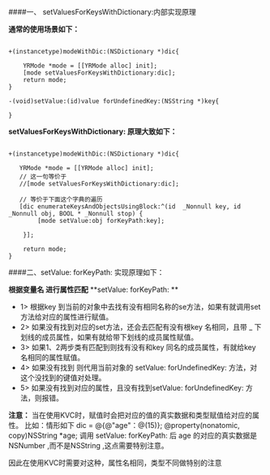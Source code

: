 
####一、 setValuesForKeysWithDictionary:内部实现原理


**通常的使用场景如下：**

```objc

+(instancetype)modeWithDic:(NSDictionary *)dic{
    
    YRMode *mode = [[YRMode alloc] init];
    [mode setValuesForKeysWithDictionary:dic];
    return mode;
}

-(void)setValue:(id)value forUndefinedKey:(NSString *)key{
    
}

```

**setValuesForKeysWithDictionary: 原理大致如下：**
```objc

+(instancetype)modeWithDic:(NSDictionary *)dic{
    
   YRMode *mode = [[YRMode alloc] init];
   // 这一句等价于
   //[mode setValuesForKeysWithDictionary:dic];
   
   // 等价于下面这个字典的遍历
   [dic enumerateKeysAndObjectsUsingBlock:^(id  _Nonnull key, id  _Nonnull obj, BOOL * _Nonnull stop) {
        [mode setValue:obj forKeyPath:key];

    }];
    
    return mode;
}

```

####二、setValue:  forKeyPath: 实现原理如下：

**根据变量名 进行属性匹配**
**setValue:  forKeyPath: **
- 1> 根据key 到当前的对象中去找有没有相同名称的se方法，如果有就调用set方法给对应的属性进行赋值。
- 2> 如果没有找到对应的set方法，还会去匹配有没有根key 名相同，且带 _ 下划线的成员属性，如果有就给带下划线的成员属性赋值。
- 3> 如果1、2两步类有匹配到则找有没有和key 同名的成员属性，有就给key 名相同的属性赋值。
- 4> 如果没有找到 则代用当前对象的 setValue: forUndefinedKey: 方法，对 这个没找到的键值对处理。
- 5> 如果没有找到对应的属性，且没有找到setValue: forUndefinedKey: 方法，则报错。

**注意：**
当在使用KVC时，赋值时会把对应的值的真实数据和类型赋值给对应的属性。
比如：情形如下
dic = @{@"age"：@(15)};
@property(nonatomic, copy)NSString *age;
调用  setValue:  forKeyPath: 后 age 的对应的真实数据是 NSNumber ,而不是NSString ,这点需要特别注意。

因此在使用KVC时需要对这种，属性名相同，类型不同做特别的注意




